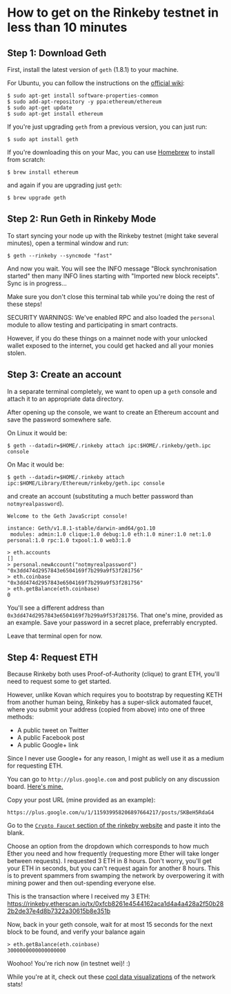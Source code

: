 How to get on the Rinkeby testnet in less than 10 minutes
=====================================================

## Step 1: Download Geth

First, install the latest version of `geth` (1.8.1) to your machine.

For Ubuntu, you can follow the instructions on the [official wiki](https://github.com/ethereum/go-ethereum/wiki/Installing-Geth):

```
$ sudo apt-get install software-properties-common
$ sudo add-apt-repository -y ppa:ethereum/ethereum
$ sudo apt-get update
$ sudo apt-get install ethereum
```

If you're just upgrading `geth` from a previous version, you can just run:

```
$ sudo apt install geth
```

If you're downloading this on your Mac, you can use [Homebrew](https://brew.sh/) to install from scratch:

```
$ brew install ethereum
```
and again if you are upgrading just `geth`:

```
$ brew upgrade geth
```

## Step 2: Run Geth in Rinkeby Mode

To start syncing your node up with the Rinkeby testnet (might take several minutes), open a terminal window and run:

```
$ geth --rinkeby --syncmode "fast"
```

And now you wait. You will see the INFO message "Block synchronisation started" then many INFO lines starting with "Imported new block receipts". Sync is in progress... 

Make sure you don't close this terminal tab while you're doing the rest of these steps!

SECURITY WARNINGS: We've enabled RPC and also loaded the `personal` module to allow testing and participating in smart contracts.

However, if you do these things on a mainnet node with your unlocked wallet exposed to the internet, you could get hacked and all your monies stolen. 

## Step 3: Create an account

In a separate terminal completely, we want to open up a `geth` console and attach it to an appropriate data directory.

After opening up the console, we want to create an Ethereum account and save the password somewhere safe.

On Linux it would be:
```
$ geth --datadir=$HOME/.rinkeby attach ipc:$HOME/.rinkeby/geth.ipc console
```

On Mac it would be:
```
$ geth --datadir=$HOME/.rinkeby attach ipc:$HOME/Library/Ethereum/rinkeby/geth.ipc console
```

and create an account (substituting a much better password than `notmyrealpassword`).

```
Welcome to the Geth JavaScript console!

instance: Geth/v1.8.1-stable/darwin-amd64/go1.10
 modules: admin:1.0 clique:1.0 debug:1.0 eth:1.0 miner:1.0 net:1.0 personal:1.0 rpc:1.0 txpool:1.0 web3:1.0

> eth.accounts
[]
> personal.newAccount("notmyrealpassword")
"0x3dd474d2957843e6504169f7b299a9f53f281756"
> eth.coinbase
"0x3dd474d2957843e6504169f7b299a9f53f281756"
> eth.getBalance(eth.coinbase)
0
```
You'll see a different address than `0x3dd474d2957843e6504169f7b299a9f53f281756`. That one's mine, provided as an example. Save your password in a secret place, preferrably encrypted. 

Leave that terminal open for now.

## Step 4: Request ETH

Because Rinkeby both uses Proof-of-Authority (clique) to grant ETH, you'll need to request some to get started. 

However, unlike Kovan which requires you to bootstrap by requesting KETH from another human being, Rinkeby has a super-slick automated faucet, where you submit your address (copied from above) into one of three methods:

* A public tweet on Twitter
* A public Facebook post
* A public Google+ link

Since I never use Google+ for any reason, I might as well use it as a medium for requesting ETH.

You can go to `http://plus.google.com` and post publicly on any discussion board. [Here's mine.](https://plus.google.com/u/1/115939958206897664217/posts/SKBeH5RdaG4)

Copy your post URL (mine provided as an example):
```
https://plus.google.com/u/1/115939958206897664217/posts/SKBeH5RdaG4
```

Go to the [`Crypto Faucet` section of the rinkeby website](https://www.rinkeby.io/#faucet) and paste it into the blank.

Choose an option from the dropdown which corresponds to how much Ether you need and how frequently (requesting more Ether will take longer between requests). I requested 3 ETH in 8 hours. Don't worry, you'll get your ETH in seconds, but you can't request again for another 8 hours. This is to prevent spammers from swamping the network by overpowering it with mining power and then out-spending everyone else.

This is the transaction where I received my 3 ETH:
https://rinkeby.etherscan.io/tx/0xfcb8261e4544162aca1d4a4a428a2f50b282b2de37e4d8b7322a30615b8e351b

Now, back in your geth console, wait for at most 15 seconds for the next block to be found, and verify your balance again
```
> eth.getBalance(eth.coinbase)
3000000000000000000
```

Woohoo! You're rich now (in testnet wei)! :)

While you're at it, check out these [cool data visualizations](https://www.rinkeby.io/#stats) of the network stats!
